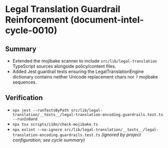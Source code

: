 ﻿# Legal Translation Guardrail Reinforcement (document-intel-cycle-0010)

## Summary
- Extended the mojibake scanner to include `src/lib/legal-translation` TypeScript sources alongside policy/content files.
- Added Jest guardrail tests ensuring the LegalTranslationEngine dictionary contains neither Unicode replacement chars nor `?` mojibake sequences.

## Verification
- `npx jest --runTestsByPath src/lib/legal-translation/__tests__/legal-translation-encoding.guardrails.test.ts --runInBand`
- `npx tsx scripts/i18n/check-mojibake.ts`
- `npx eslint --no-ignore src/lib/legal-translation/__tests__/legal-translation-encoding.guardrails.test.ts` *(ignored by project configuration; see cycle summary)*
